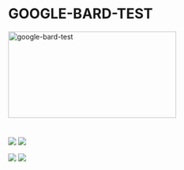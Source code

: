 # GOOGLE-BARD-TEST

<a href="https://cloudfront-us-east-1.images.arcpublishing.com/infobae"><img src="https://cloudfront-us-east-1.images.arcpublishing.com/infobae/BIXKV37NXNE6PFU6HOI53VZPUQ.jpg" alt="google-bard-test"  width="340" height="175" /></a>

# 

![](https://img.shields.io/github/package-json/v/aleho84/google-bard-test?style=plastic)
![](https://img.shields.io/github/issues/aleho84/google-bard-test?style=plastic)

![](https://img.shields.io/github/last-commit/aleho84/google-bard-test?style=plastic)
![](https://img.shields.io/github/commit-activity/y/aleho84/google-bard-test?style=plastic)

